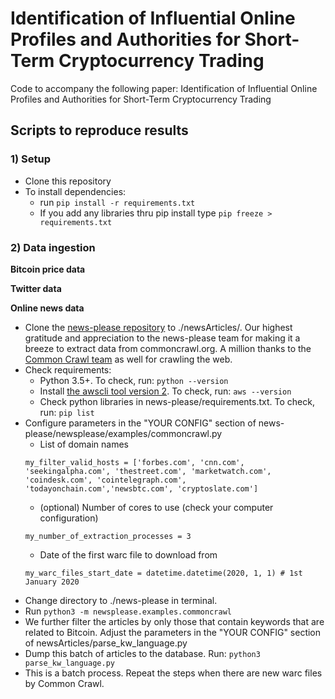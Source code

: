 # Identification of Influential Online Profiles and Authorities for Short-Term Cryptocurrency Trading
Code to accompany the following paper: Identification of Influential Online Profiles and Authorities for Short-Term Cryptocurrency Trading

## Scripts to reproduce results

### 1) Setup
- Clone this repository
- To install dependencies:
	- run ```pip install -r requirements.txt```
	- If you add any libraries thru pip install type ```pip freeze > requirements.txt```

### 2) Data ingestion
**Bitcoin price data**

**Twitter data**

**Online news data**
- Clone the [news-please repository](https://github.com/fhamborg/news-please) to ./newsArticles/. Our highest gratitude and appreciation to the news-please team for making it a breeze to extract data from commoncrawl.org. A million thanks to the [Common Crawl team](https://commoncrawl.org/about/team/) as well for crawling the web.
- Check requirements:
	- Python 3.5+. To check, run: `python --version`
	- Install [the awscli tool version 2](https://github.com/fhamborg/news-please). To check, run: `aws --version`
	- Check python libraries in news-please/requirements.txt. To check, run: `pip list`
- Configure parameters in the "YOUR CONFIG" section of news-please/newsplease/examples/commoncrawl.py
	- List of domain names 
	```
	my_filter_valid_hosts = ['forbes.com', 'cnn.com', 'seekingalpha.com', 'thestreet.com', 'marketwatch.com', 'coindesk.com', 'cointelegraph.com', 'todayonchain.com','newsbtc.com', 'cryptoslate.com']
	```
	- (optional) Number of cores to use (check your computer configuration)
	```
	my_number_of_extraction_processes = 3
	```
	- Date of the first warc file to download from
	```
	my_warc_files_start_date = datetime.datetime(2020, 1, 1) # 1st January 2020
	```
- Change directory to ./news-please in terminal.
- Run `python3 -m newsplease.examples.commoncrawl`
- We further filter the articles by only those that contain keywords that are related to Bitcoin. Adjust the parameters in the "YOUR CONFIG" section of newsArticles/parse_kw_language.py
- Dump this batch of articles to the database. Run: `python3 parse_kw_language.py`
- This is a batch process. Repeat the steps when there are new warc files by Common Crawl.

